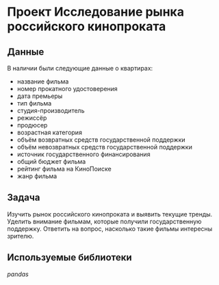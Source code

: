 # Проект Исследование рынка российского кинопроката


## Данные

В наличии были следующие данные о квартирах:
- название фильма
- номер прокатного удостоверения
- дата премьеры
- тип фильма
- студия-производитель
- режиссёр
- продюсер
- возрастная категория
- объём возвратных средств государственной поддержки
- объём невозвратных средств государственной поддержки
- источник государственного финансирования
- общий бюджет фильма
- рейтинг фильма на КиноПоиске
- жанр фильма
  
## Задача

Изучить рынок российского кинопроката и выявить текущие тренды. Уделить внимание фильмам, которые получили государственную поддержку. Ответить на вопрос, насколько такие фильмы интересны зрителю.

## Используемые библиотеки
*pandas*
